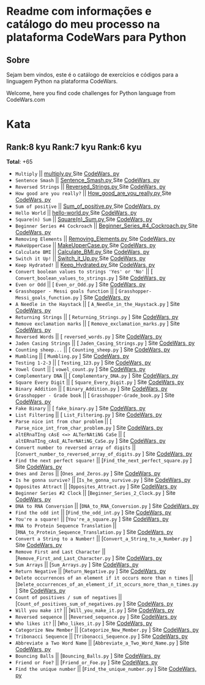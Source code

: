 # Readme com informações e catálogo do meu processo na plataforma CodeWars para Python

## Sobre
Sejam bem vindos, este é o catálogo de exercícios e códigos para a linguagem Python na plataforma CodeWars.

Welcome, here you find code challenges for Python language from CodeWars.com

# Kata
## Rank:8 kyu  Rank:7 kyu  Rank:6 kyu   
**Total**: +65

* `Multiply` || [  multiply.py  ](https://github.com/arthurddduarte86/CodeWars-Py/blob/main/Code-Py/Multiply.py)  Site [CodeWars, py  ](https://www.codewars.com/kata/50654ddff44f800200000004/train/python)
* `Sentence Smash` || [  Sentence_Smash.py  ](https://github.com/arthurddduarte86/CodeWars/blob/main/Code-Py/Sentence_Smash.py)  Site [CodeWars, py  ](https://www.codewars.com/kata/53dc23c68a0c93699800041d/train/python)
* `Reversed Strings` || [  Reversed_Strings.py  ](https://github.com/arthurddduarte86/CodeWars/blob/main/Code-Py/Reversed_Strings.py)  Site [CodeWars, py  ](https://www.codewars.com/kata/5168bb5dfe9a00b126000018/train/python)
* `How good are you really?` || [  How_good_are_you_really.py  ](https://github.com/arthurddduarte86/CodeWars/blob/main/Code-Py/How_good_are_you_really.py)  Site [CodeWars, py  ](https://www.codewars.com/kata/5601409514fc93442500010b/train/python)
* `Sum of positive` || [  Sum_of_positive.py  ](https://github.com/arthurddduarte86/CodeWars/blob/main/Code-Py/Sum_of_Positive.py)  Site [CodeWars, py  ](https://www.codewars.com/kata/5715eaedb436cf5606000381/train/python)
* `Hello World` || [  hello-world.py  ](https://github.com/arthurddduarte86/CodeWars-Python/blob/main/Code-Py/Hello-World.py)  Site [CodeWars, py  ](https://www.codewars.com/kata/523b4ff7adca849afe000035/train/python)
* `Square(n) Sum` || [  Square(n)_Sum.py  ](https://github.com/arthurddduarte86/CodeWars-Python/blob/main/Code-Py/Square(n)_Sum.py)  Site [CodeWars, py  ](https://www.codewars.com/kata/515e271a311df0350d00000f/train/python)
* `Beginner Series #4 Cockroach` || [  Beginner_Series_#4_Cockroach.py  ](https://github.com/arthurddduarte86/CodeWars-Python/blob/main/Code-Py/Beginner_Series_%234_Cockroach.py)  Site [CodeWars, py  ](https://www.codewars.com/kata/55fab1ffda3e2e44f00000c6/train/python)
* `Removing Elements` || [  Removing_Elements.py  ](https://github.com/arthurddduarte86/CodeWars-Python/blob/main/Code-Py/Removing_Elements.py)  Site [CodeWars, py  ](https://www.codewars.com/kata/5769b3802ae6f8e4890009d2/train/python)
* `MakeUpperCase` || [  MakeUpperCase.py  ](https://github.com/arthurddduarte86/CodeWars-Python/blob/main/Code-Py/MakeUpperCase.py)  Site [CodeWars, py  ](https://www.codewars.com/kata/57a0556c7cb1f31ab3000ad7/train/python)
* `Calculate BMI` || [  Calculate_BMI.py  ](https://github.com/arthurddduarte86/CodeWars-Python/blob/main/Code-Py/Calculate_BMI.py)  Site [CodeWars, py  ](https://www.codewars.com/kata/57a429e253ba3381850000fb/train/python)
* `Switch it Up!` || [  Switch_it_Up.py  ](https://github.com/arthurddduarte86/CodeWars-Python/blob/main/Code-Py/Switch_it_Up.py)  Site [CodeWars, py  ](https://www.codewars.com/kata/5808dcb8f0ed42ae34000031/train/python)
* `Keep Hydrated!` || [  Keep_Hydrated.py  ](Code-Py/Keep_Hydrated.py)  Site [CodeWars, py  ](https://www.codewars.com/kata/582cb0224e56e068d800003c/train/python)
* `Convert boolean values to strings 'Yes' or 'No'` || [  `Convert_boolean_values_to_strings.py`  ] Site [CodeWars, py  ](https://www.codewars.com/kata/53369039d7ab3ac506000467/train/python)
* `Even or Odd` || [  `Even_or_Odd.py`  ] Site [CodeWars, py  ](https://www.codewars.com/kata/53da3dbb4a5168369a0000fe/train/python)
* `Grasshopper - Messi goals function` || [  `Grasshopper-Messi_goals_function.py`  ] Site [CodeWars, py  ](https://www.codewars.com/kata/55f73be6e12baaa5900000d4/train/python)
* `A Needle in the Haystack` || [  `A_Needle_in_the_Haystack.py`  ] Site [CodeWars, py  ](https://www.codewars.com/kata/56676e8fabd2d1ff3000000c/train/python)
* `Returning Strings` || [  `Returning_Strings.py`  ] Site [CodeWars, py  ](https://www.codewars.com/kata/55a70521798b14d4750000a4/train/python)
* `Remove exclamation marks` || [  `Remove_exclamation_marks.py`  ] Site [CodeWars, py  ](https://www.codewars.com/kata/57a0885cbb9944e24c00008e/train/python)
* `Reversed Words` || [  `reversed_words.py`  ] Site [CodeWars, py  ](https://www.codewars.com/kata/51c8991dee245d7ddf00000e/train/python)
* `Jaden Casing Strings` || [  `Jaden_Casing_Strings.py`  ] Site [CodeWars, py  ](https://www.codewars.com/kata/5390bac347d09b7da40006f6/train/python)
* `Counting sheep...` || [  `Counting_sheep.py`  ] Site [CodeWars, py  ](https://www.codewars.com/kata/54edbc7200b811e956000556/train/python)
* `Mumbling` || [  `Mumbling.py`  ] Site [CodeWars, py  ](https://www.codewars.com/kata/5667e8f4e3f572a8f2000039/train/python)
* `Testing 1-2-3` || [  `Testing_123.py`  ] Site [CodeWars, py  ](https://www.codewars.com/kata/54bf85e3d5b56c7a05000cf9/train/python)
* `Vowel Count` || [  `vowel_count.py`  ] Site [CodeWars, py  ](https://www.codewars.com/kata/54ff3102c1bad923760001f3/train/python)
* `Complementary DNA` || [  `Complementary_DNA.py`  ] Site [CodeWars, py  ](https://www.codewars.com/kata/554e4a2f232cdd87d9000038/train/python)
* `Square Every Digit` || [  `Square_Every_Digit.py`  ] Site [CodeWars, py  ](https://www.codewars.com/kata/546e2562b03326a88e000020/train/python)
* `Binary Addition` || [  `Binary_Addition.py`  ] Site [CodeWars, py  ](https://www.codewars.com/kata/551f37452ff852b7bd000139/train/python)
* `Grasshopper - Grade book` || [  `Grasshopper-Grade_book.py`  ] Site [CodeWars, py  ](https://www.codewars.com/kata/55cbd4ba903825f7970000f5/train/python)
* `Fake Binary` || [  `fake_binary.py`  ] Site [CodeWars, py  ](https://www.codewars.com/kata/57eae65a4321032ce000002d/train/python)
* `List Filtering` || [  `List_Filtering.py`  ] Site [CodeWars, py  ](https://www.codewars.com/kata/53dbd5315a3c69eed20002dd/train/python)
* `Parse nice int from char problem` || [  `Parse_nice_int_from_char_problem.py`  ] Site [CodeWars, py  ](https://www.codewars.com/kata/557cd6882bfa3c8a9f0000c1/train/python)
* `altERnaTIng cAsE <=> ALTerNAtiNG CaSe` || [  `altERnaTIng_cAsE_ALTerNAtiNG_CaSe.py`  ] Site [CodeWars, py  ](https://www.codewars.com/kata/56efc695740d30f963000557/train/python)
* `Convert number to reversed array of digits` || [`Convert_number_to_reversed_array_of_digits.py`  ] Site [CodeWars, py  ](https://www.codewars.com/kata/5583090cbe83f4fd8c000051/train/python)
* `Find the next perfect square!` || [`Find_the_next_perfect_square.py`  ] Site [CodeWars, py  ](https://www.codewars.com/kata/56269eb78ad2e4ced1000013/train/python)
* `Ones and Zeros` || [`Ones_and_Zeros.py`  ] Site [CodeWars, py  ](https://www.codewars.com/kata/578553c3a1b8d5c40300037c/train/python)
* `Is he gonna survive?` || [`Is_he_gonna_survive.py`  ] Site [CodeWars, py  ](https://www.codewars.com/kata/59ca8246d751df55cc00014c/train/python)
* `Opposites Attract` || [`Opposites_Attract.py`  ] Site [CodeWars, py  ](https://www.codewars.com/kata/555086d53eac039a2a000083/train/python)
* `Beginner Series #2 Clock` || [`Beginner_Series_2_Clock.py`  ] Site [CodeWars, py  ](https://www.codewars.com/kata/55f9bca8ecaa9eac7100004a/train/python)
* `DNA to RNA Conversion` || [`DNA_to_RNA_Conversion.py`  ] Site [CodeWars, py  ](https://www.codewars.com/kata/5556282156230d0e5e000089/train/python)
* `Find the odd int` || [`Find_the_odd_int.py`  ] Site [CodeWars, py  ](https://www.codewars.com/kata/54da5a58ea159efa38000836/train/python)
* `You're a square!` || [`You're_a_square.py`  ] Site [CodeWars, py  ](https://www.codewars.com/kata/54c27a33fb7da0db0100040e/train/python)
* `RNA to Protein Sequence Translation` || [`RNA_to_Protein_Sequence_Translation.py`  ] Site [CodeWars, py  ](https://www.codewars.com/kata/555a03f259e2d1788c000077/train/python)
* `Convert a String to a Number!` || [`Convert_a_String_to_a_Number.py`  ] Site [CodeWars, py  ](https://www.codewars.com/kata/544675c6f971f7399a000e79/train/python)
* `Remove First and Last Character` || [`Remove_First_and_Last_Character.py`  ] Site [CodeWars, py  ](https://www.codewars.com/kata/56bc28ad5bdaeb48760009b0/train/python)
* `Sum Arrays` || [`Sum_Arrays.py`  ] Site [CodeWars, py  ](https://www.codewars.com/kata/53dc54212259ed3d4f00071c/train/python)
* `Return Negative` || [`Return_Negative.py`  ] Site [CodeWars, py  ](https://www.codewars.com/kata/53dc54212259ed3d4f00071c/train/python)
* `Delete occurrences of an element if it occurs more than n times` || [`Delete_occurrences_of_an_element_if_it_occurs_more_than_n_times.py`  ] Site [CodeWars, py  ](https://www.codewars.com/kata/554ca54ffa7d91b236000023/train/python)
* `Count of positives / sum of negatives` || [`Count_of_positives_sum_of_negatives.py`  ] Site [CodeWars, py  ](https://www.codewars.com/kata/576bb71bbbcf0951d5000044/train/python)
* `Will you make it?` || [`Will_you_make_it.py`  ] Site [CodeWars, py  ](https://www.codewars.com/kata/5861d28f124b35723e00005e/train/python)
* `Reversed sequence` || [`Reversed_sequence.py`  ] Site [CodeWars, py  ](https://www.codewars.com/kata/5a00e05cc374cb34d100000d/train/python)
* `Who likes it?` || [`Who_likes_it.py`  ] Site [CodeWars, py  ](https://www.codewars.com/kata/5266876b8f4bf2da9b000362/train/python)
* `Categorize New Member` || [`Categorize_New_Member.py`  ] Site [CodeWars, py  ](https://www.codewars.com/kata/5502c9e7b3216ec63c0001aa/train/python)
* `Tribonacci Sequence` || [`Tribonacci_Sequence.py`  ] Site [CodeWars, py  ](https://www.codewars.com/kata/556deca17c58da83c00002db/train/python)
* `Abbreviate a Two Word Name` || [`Abbreviate_a_Two_Word_Name.py`  ] Site [CodeWars, py  ](https://www.codewars.com/kata/57eadb7ecd143f4c9c0000a3/train/python)
* `Bouncing Balls` || [`Bouncing_Balls.py`  ] Site [CodeWars, py  ](https://www.codewars.com/kata/5544c7a5cb454edb3c000047/train/python)
* `Friend or Foe?` || [`Friend_or_Foe.py`  ] Site [CodeWars, py  ](https://www.codewars.com/kata/55b42574ff091733d900002f/train/python)
* `Find the unique number` || [`Find_the_unique_number.py`  ] Site [CodeWars, py  ](https://www.codewars.com/kata/585d7d5adb20cf33cb000235/train/python)
